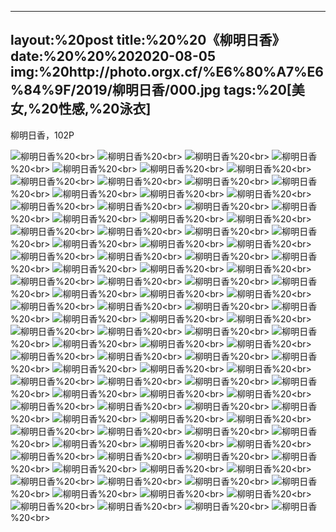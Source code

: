 ﻿---
layout:%20post
title:%20%20《柳明日香》
date:%20%20%202020-08-05
img:%20http://photo.orgx.cf/%E6%80%A7%E6%84%9F/2019/柳明日香/000.jpg
tags:%20[美女,%20性感,%20泳衣]
---

柳明日香，102P

![柳明日香](http://photo.orgx.cf/%E6%80%A7%E6%84%9F/2019/柳明日香/001.jpg%20''柳明日香'')%20<br>
![柳明日香](http://photo.orgx.cf/%E6%80%A7%E6%84%9F/2019/柳明日香/002.jpg%20''柳明日香'')%20<br>
![柳明日香](http://photo.orgx.cf/%E6%80%A7%E6%84%9F/2019/柳明日香/003.jpg%20''柳明日香'')%20<br>
![柳明日香](http://photo.orgx.cf/%E6%80%A7%E6%84%9F/2019/柳明日香/004.jpg%20''柳明日香'')%20<br>
![柳明日香](http://photo.orgx.cf/%E6%80%A7%E6%84%9F/2019/柳明日香/005.jpg%20''柳明日香'')%20<br>
![柳明日香](http://photo.orgx.cf/%E6%80%A7%E6%84%9F/2019/柳明日香/006.jpg%20''柳明日香'')%20<br>
![柳明日香](http://photo.orgx.cf/%E6%80%A7%E6%84%9F/2019/柳明日香/007.jpg%20''柳明日香'')%20<br>
![柳明日香](http://photo.orgx.cf/%E6%80%A7%E6%84%9F/2019/柳明日香/008.jpg%20''柳明日香'')%20<br>
![柳明日香](http://photo.orgx.cf/%E6%80%A7%E6%84%9F/2019/柳明日香/009.jpg%20''柳明日香'')%20<br>
![柳明日香](http://photo.orgx.cf/%E6%80%A7%E6%84%9F/2019/柳明日香/010.jpg%20''柳明日香'')%20<br>
![柳明日香](http://photo.orgx.cf/%E6%80%A7%E6%84%9F/2019/柳明日香/011.jpg%20''柳明日香'')%20<br>
![柳明日香](http://photo.orgx.cf/%E6%80%A7%E6%84%9F/2019/柳明日香/012.jpg%20''柳明日香'')%20<br>
![柳明日香](http://photo.orgx.cf/%E6%80%A7%E6%84%9F/2019/柳明日香/013.jpg%20''柳明日香'')%20<br>
![柳明日香](http://photo.orgx.cf/%E6%80%A7%E6%84%9F/2019/柳明日香/014.jpg%20''柳明日香'')%20<br>
![柳明日香](http://photo.orgx.cf/%E6%80%A7%E6%84%9F/2019/柳明日香/015.jpg%20''柳明日香'')%20<br>
![柳明日香](http://photo.orgx.cf/%E6%80%A7%E6%84%9F/2019/柳明日香/016.jpg%20''柳明日香'')%20<br>
![柳明日香](http://photo.orgx.cf/%E6%80%A7%E6%84%9F/2019/柳明日香/017.jpg%20''柳明日香'')%20<br>
![柳明日香](http://photo.orgx.cf/%E6%80%A7%E6%84%9F/2019/柳明日香/018.jpg%20''柳明日香'')%20<br>
![柳明日香](http://photo.orgx.cf/%E6%80%A7%E6%84%9F/2019/柳明日香/019.jpg%20''柳明日香'')%20<br>
![柳明日香](http://photo.orgx.cf/%E6%80%A7%E6%84%9F/2019/柳明日香/020.jpg%20''柳明日香'')%20<br>
![柳明日香](http://photo.orgx.cf/%E6%80%A7%E6%84%9F/2019/柳明日香/021.jpg%20''柳明日香'')%20<br>
![柳明日香](http://photo.orgx.cf/%E6%80%A7%E6%84%9F/2019/柳明日香/022.jpg%20''柳明日香'')%20<br>
![柳明日香](http://photo.orgx.cf/%E6%80%A7%E6%84%9F/2019/柳明日香/023.jpg%20''柳明日香'')%20<br>
![柳明日香](http://photo.orgx.cf/%E6%80%A7%E6%84%9F/2019/柳明日香/024.jpg%20''柳明日香'')%20<br>
![柳明日香](http://photo.orgx.cf/%E6%80%A7%E6%84%9F/2019/柳明日香/025.jpg%20''柳明日香'')%20<br>
![柳明日香](http://photo.orgx.cf/%E6%80%A7%E6%84%9F/2019/柳明日香/026.jpg%20''柳明日香'')%20<br>
![柳明日香](http://photo.orgx.cf/%E6%80%A7%E6%84%9F/2019/柳明日香/027.jpg%20''柳明日香'')%20<br>
![柳明日香](http://photo.orgx.cf/%E6%80%A7%E6%84%9F/2019/柳明日香/028.jpg%20''柳明日香'')%20<br>
![柳明日香](http://photo.orgx.cf/%E6%80%A7%E6%84%9F/2019/柳明日香/029.jpg%20''柳明日香'')%20<br>
![柳明日香](http://photo.orgx.cf/%E6%80%A7%E6%84%9F/2019/柳明日香/030.jpg%20''柳明日香'')%20<br>
![柳明日香](http://photo.orgx.cf/%E6%80%A7%E6%84%9F/2019/柳明日香/031.jpg%20''柳明日香'')%20<br>
![柳明日香](http://photo.orgx.cf/%E6%80%A7%E6%84%9F/2019/柳明日香/032.jpg%20''柳明日香'')%20<br>
![柳明日香](http://photo.orgx.cf/%E6%80%A7%E6%84%9F/2019/柳明日香/033.jpg%20''柳明日香'')%20<br>
![柳明日香](http://photo.orgx.cf/%E6%80%A7%E6%84%9F/2019/柳明日香/034.jpg%20''柳明日香'')%20<br>
![柳明日香](http://photo.orgx.cf/%E6%80%A7%E6%84%9F/2019/柳明日香/035.jpg%20''柳明日香'')%20<br>
![柳明日香](http://photo.orgx.cf/%E6%80%A7%E6%84%9F/2019/柳明日香/036.jpg%20''柳明日香'')%20<br>
![柳明日香](http://photo.orgx.cf/%E6%80%A7%E6%84%9F/2019/柳明日香/037.jpg%20''柳明日香'')%20<br>
![柳明日香](http://photo.orgx.cf/%E6%80%A7%E6%84%9F/2019/柳明日香/038.jpg%20''柳明日香'')%20<br>
![柳明日香](http://photo.orgx.cf/%E6%80%A7%E6%84%9F/2019/柳明日香/039.jpg%20''柳明日香'')%20<br>
![柳明日香](http://photo.orgx.cf/%E6%80%A7%E6%84%9F/2019/柳明日香/040.jpg%20''柳明日香'')%20<br>
![柳明日香](http://photo.orgx.cf/%E6%80%A7%E6%84%9F/2019/柳明日香/041.jpg%20''柳明日香'')%20<br>
![柳明日香](http://photo.orgx.cf/%E6%80%A7%E6%84%9F/2019/柳明日香/042.jpg%20''柳明日香'')%20<br>
![柳明日香](http://photo.orgx.cf/%E6%80%A7%E6%84%9F/2019/柳明日香/043.jpg%20''柳明日香'')%20<br>
![柳明日香](http://photo.orgx.cf/%E6%80%A7%E6%84%9F/2019/柳明日香/044.jpg%20''柳明日香'')%20<br>
![柳明日香](http://photo.orgx.cf/%E6%80%A7%E6%84%9F/2019/柳明日香/045.jpg%20''柳明日香'')%20<br>
![柳明日香](http://photo.orgx.cf/%E6%80%A7%E6%84%9F/2019/柳明日香/046.jpg%20''柳明日香'')%20<br>
![柳明日香](http://photo.orgx.cf/%E6%80%A7%E6%84%9F/2019/柳明日香/047.jpg%20''柳明日香'')%20<br>
![柳明日香](http://photo.orgx.cf/%E6%80%A7%E6%84%9F/2019/柳明日香/048.jpg%20''柳明日香'')%20<br>
![柳明日香](http://photo.orgx.cf/%E6%80%A7%E6%84%9F/2019/柳明日香/049.jpg%20''柳明日香'')%20<br>
![柳明日香](http://photo.orgx.cf/%E6%80%A7%E6%84%9F/2019/柳明日香/050.jpg%20''柳明日香'')%20<br>
![柳明日香](http://photo.orgx.cf/%E6%80%A7%E6%84%9F/2019/柳明日香/051.jpg%20''柳明日香'')%20<br>
![柳明日香](http://photo.orgx.cf/%E6%80%A7%E6%84%9F/2019/柳明日香/052.jpg%20''柳明日香'')%20<br>
![柳明日香](http://photo.orgx.cf/%E6%80%A7%E6%84%9F/2019/柳明日香/053.jpg%20''柳明日香'')%20<br>
![柳明日香](http://photo.orgx.cf/%E6%80%A7%E6%84%9F/2019/柳明日香/054.jpg%20''柳明日香'')%20<br>
![柳明日香](http://photo.orgx.cf/%E6%80%A7%E6%84%9F/2019/柳明日香/055.jpg%20''柳明日香'')%20<br>
![柳明日香](http://photo.orgx.cf/%E6%80%A7%E6%84%9F/2019/柳明日香/056.jpg%20''柳明日香'')%20<br>
![柳明日香](http://photo.orgx.cf/%E6%80%A7%E6%84%9F/2019/柳明日香/057.jpg%20''柳明日香'')%20<br>
![柳明日香](http://photo.orgx.cf/%E6%80%A7%E6%84%9F/2019/柳明日香/058.jpg%20''柳明日香'')%20<br>
![柳明日香](http://photo.orgx.cf/%E6%80%A7%E6%84%9F/2019/柳明日香/059.jpg%20''柳明日香'')%20<br>
![柳明日香](http://photo.orgx.cf/%E6%80%A7%E6%84%9F/2019/柳明日香/060.jpg%20''柳明日香'')%20<br>
![柳明日香](http://photo.orgx.cf/%E6%80%A7%E6%84%9F/2019/柳明日香/061.jpg%20''柳明日香'')%20<br>
![柳明日香](http://photo.orgx.cf/%E6%80%A7%E6%84%9F/2019/柳明日香/062.jpg%20''柳明日香'')%20<br>
![柳明日香](http://photo.orgx.cf/%E6%80%A7%E6%84%9F/2019/柳明日香/063.jpg%20''柳明日香'')%20<br>
![柳明日香](http://photo.orgx.cf/%E6%80%A7%E6%84%9F/2019/柳明日香/064.jpg%20''柳明日香'')%20<br>
![柳明日香](http://photo.orgx.cf/%E6%80%A7%E6%84%9F/2019/柳明日香/065.jpg%20''柳明日香'')%20<br>
![柳明日香](http://photo.orgx.cf/%E6%80%A7%E6%84%9F/2019/柳明日香/066.jpg%20''柳明日香'')%20<br>
![柳明日香](http://photo.orgx.cf/%E6%80%A7%E6%84%9F/2019/柳明日香/067.jpg%20''柳明日香'')%20<br>
![柳明日香](http://photo.orgx.cf/%E6%80%A7%E6%84%9F/2019/柳明日香/068.jpg%20''柳明日香'')%20<br>
![柳明日香](http://photo.orgx.cf/%E6%80%A7%E6%84%9F/2019/柳明日香/069.jpg%20''柳明日香'')%20<br>
![柳明日香](http://photo.orgx.cf/%E6%80%A7%E6%84%9F/2019/柳明日香/070.jpg%20''柳明日香'')%20<br>
![柳明日香](http://photo.orgx.cf/%E6%80%A7%E6%84%9F/2019/柳明日香/071.jpg%20''柳明日香'')%20<br>
![柳明日香](http://photo.orgx.cf/%E6%80%A7%E6%84%9F/2019/柳明日香/072.jpg%20''柳明日香'')%20<br>
![柳明日香](http://photo.orgx.cf/%E6%80%A7%E6%84%9F/2019/柳明日香/073.jpg%20''柳明日香'')%20<br>
![柳明日香](http://photo.orgx.cf/%E6%80%A7%E6%84%9F/2019/柳明日香/074.jpg%20''柳明日香'')%20<br>
![柳明日香](http://photo.orgx.cf/%E6%80%A7%E6%84%9F/2019/柳明日香/075.jpg%20''柳明日香'')%20<br>
![柳明日香](http://photo.orgx.cf/%E6%80%A7%E6%84%9F/2019/柳明日香/076.jpg%20''柳明日香'')%20<br>
![柳明日香](http://photo.orgx.cf/%E6%80%A7%E6%84%9F/2019/柳明日香/077.jpg%20''柳明日香'')%20<br>
![柳明日香](http://photo.orgx.cf/%E6%80%A7%E6%84%9F/2019/柳明日香/078.jpg%20''柳明日香'')%20<br>
![柳明日香](http://photo.orgx.cf/%E6%80%A7%E6%84%9F/2019/柳明日香/079.jpg%20''柳明日香'')%20<br>
![柳明日香](http://photo.orgx.cf/%E6%80%A7%E6%84%9F/2019/柳明日香/080.jpg%20''柳明日香'')%20<br>
![柳明日香](http://photo.orgx.cf/%E6%80%A7%E6%84%9F/2019/柳明日香/081.jpg%20''柳明日香'')%20<br>
![柳明日香](http://photo.orgx.cf/%E6%80%A7%E6%84%9F/2019/柳明日香/082.jpg%20''柳明日香'')%20<br>
![柳明日香](http://photo.orgx.cf/%E6%80%A7%E6%84%9F/2019/柳明日香/083.jpg%20''柳明日香'')%20<br>
![柳明日香](http://photo.orgx.cf/%E6%80%A7%E6%84%9F/2019/柳明日香/084.jpg%20''柳明日香'')%20<br>
![柳明日香](http://photo.orgx.cf/%E6%80%A7%E6%84%9F/2019/柳明日香/085.jpg%20''柳明日香'')%20<br>
![柳明日香](http://photo.orgx.cf/%E6%80%A7%E6%84%9F/2019/柳明日香/086.jpg%20''柳明日香'')%20<br>
![柳明日香](http://photo.orgx.cf/%E6%80%A7%E6%84%9F/2019/柳明日香/087.jpg%20''柳明日香'')%20<br>
![柳明日香](http://photo.orgx.cf/%E6%80%A7%E6%84%9F/2019/柳明日香/088.jpg%20''柳明日香'')%20<br>
![柳明日香](http://photo.orgx.cf/%E6%80%A7%E6%84%9F/2019/柳明日香/089.jpg%20''柳明日香'')%20<br>
![柳明日香](http://photo.orgx.cf/%E6%80%A7%E6%84%9F/2019/柳明日香/090.jpg%20''柳明日香'')%20<br>
![柳明日香](http://photo.orgx.cf/%E6%80%A7%E6%84%9F/2019/柳明日香/091.jpg%20''柳明日香'')%20<br>
![柳明日香](http://photo.orgx.cf/%E6%80%A7%E6%84%9F/2019/柳明日香/092.jpg%20''柳明日香'')%20<br>
![柳明日香](http://photo.orgx.cf/%E6%80%A7%E6%84%9F/2019/柳明日香/093.jpg%20''柳明日香'')%20<br>
![柳明日香](http://photo.orgx.cf/%E6%80%A7%E6%84%9F/2019/柳明日香/094.jpg%20''柳明日香'')%20<br>
![柳明日香](http://photo.orgx.cf/%E6%80%A7%E6%84%9F/2019/柳明日香/095.jpg%20''柳明日香'')%20<br>
![柳明日香](http://photo.orgx.cf/%E6%80%A7%E6%84%9F/2019/柳明日香/096.jpg%20''柳明日香'')%20<br>
![柳明日香](http://photo.orgx.cf/%E6%80%A7%E6%84%9F/2019/柳明日香/097.jpg%20''柳明日香'')%20<br>
![柳明日香](http://photo.orgx.cf/%E6%80%A7%E6%84%9F/2019/柳明日香/098.jpg%20''柳明日香'')%20<br>
![柳明日香](http://photo.orgx.cf/%E6%80%A7%E6%84%9F/2019/柳明日香/099.jpg%20''柳明日香'')%20<br>
![柳明日香](http://photo.orgx.cf/%E6%80%A7%E6%84%9F/2019/柳明日香/100.jpg%20''柳明日香'')%20<br>
![柳明日香](http://photo.orgx.cf/%E6%80%A7%E6%84%9F/2019/柳明日香/101.jpg%20''柳明日香'')%20<br>
![柳明日香](http://photo.orgx.cf/%E6%80%A7%E6%84%9F/2019/柳明日香/102.jpg%20''柳明日香'')%20<br>
